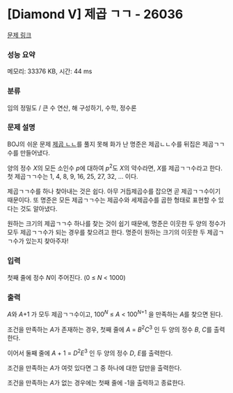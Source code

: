 # [Diamond V] 제곱 ㄱㄱ - 26036 

[문제 링크](https://www.acmicpc.net/problem/26036) 

### 성능 요약

메모리: 33376 KB, 시간: 44 ms

### 분류

임의 정밀도 / 큰 수 연산, 해 구성하기, 수학, 정수론

### 문제 설명

<p>BOJ의 쉬운 문제 <a href="/problem/1557">제곱 ㄴㄴ</a>를 풀지 못해 화가 난 명준은 제곱ㄴㄴ수를 뒤집은 제곱ㄱㄱ수를 만들어냈다.</p>

<p>양의 정수 <em>X</em>의 모든 소인수 <em>p</em>에 대하여 <em>p</em><sup>2</sup>도 <em>X</em>의 약수라면, <em>X</em>를 제곱ㄱㄱ수라고 한다. 첫 제곱ㄱㄱ수는 1, 4, 8, 9, 16, 25, 27, 32, ... 이다.</p>

<p>제곱ㄱㄱ수를 하나 찾아내는 것은 쉽다. 아무 거듭제곱수를 잡으면 곧 제곱ㄱㄱ수이기 때문이다. 또 명준은 모든 제곱ㄱㄱ수는 제곱수와 세제곱수를 곱한 형태로 표현할 수 있다는 것도 알아냈다. </p>

<p>원하는 크기의 제곱ㄱㄱ수 하나를 찾는 것이 쉽기 때문에, 명준은 이웃한 두 양의 정수가 모두 제곱ㄱㄱ수가 되는 경우를 찾으려고 한다. 명준이 원하는 크기의 이웃한 두 제곱ㄱㄱ수가 있는지 찾아주자!</p>

### 입력 

 <p>첫째 줄에 정수 <em>N</em>이 주어진다. (0 ≤ <em>N</em> < 1000)</p>

### 출력 

 <p><em>A</em>와 <em>A</em>+1 가 모두 제곱ㄱㄱ수이고, 100<sup><em>N</em></sup> ≤ <em>A</em> < 100<sup><em>N</em>+1</sup> 을 만족하는 <em>A</em>를 찾으면 된다.</p>

<p>조건을 만족하는 <em>A</em>가 존재하는 경우, 첫째 줄에 <em>A</em> = <em>B</em><sup>2</sup><em>C</em><sup>3</sup> 인 두 양의 정수 <em>B</em>, <em>C</em>를 출력한다.</p>

<p>이어서 둘째 줄에 <em>A </em>+ 1 = <em>D</em><sup>2</sup><em>E</em><sup>3</sup> 인 두 양의 정수 <i>D</i>, <em>E</em>를 출력한다.</p>

<p>조건을 만족하는 <em>A</em>가 여럿 있다면 그 중 하나에 대한 답만을 출력한다.</p>

<p>조건을 만족하는 <em>A</em>가 없는 경우에는 첫째 줄에 -1을 출력하고 종료한다.</p>


